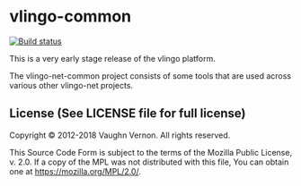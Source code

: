# vlingo-common

[![Build status](https://ci.appveyor.com/api/projects/status/0a5axbkaumkm72a9/branch/master?svg=true)](https://ci.appveyor.com/project/zpbappi/vlingo-net-common/branch/master)

This is a very early stage release of the vlingo platform.

The vlingo-net-common project consists of some tools that are used across
various other vlingo-net projects.


License (See LICENSE file for full license)
-------------------------------------------
Copyright © 2012-2018 Vaughn Vernon. All rights reserved.

This Source Code Form is subject to the terms of the
Mozilla Public License, v. 2.0. If a copy of the MPL
was not distributed with this file, You can obtain
one at https://mozilla.org/MPL/2.0/.